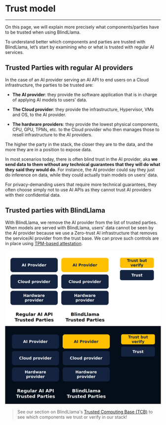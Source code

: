 # Trust model
________________________________________________________

On this page, we will explain more precisely what components/parties have to be trusted when using BlindLlama.

To understand better which components and parties are trusted with BlindLlama, let’s start by examining who or what is trusted with regular AI services.

## Trusted Parties with regular AI providers

In the case of an AI provider serving an AI API to end users on a Cloud infrastructure, the parties to be trusted are:

+ **The AI provider**: they provide the software application that is in charge of applying AI models to users’ data.

+ **The Cloud provider**: they provide the infrastructure, Hypervisor, VMs and OS, to the AI provider.

+ **The hardware providers**: they provide the lowest physical components, CPU, GPU, TPMs, etc. to the Cloud provider who then manages those to resell infrastructure to the AI providers. 

The higher the party in the stack, the closer they are to the data, and the more they are in a position to expose data.

In most scenarios today, there is often blind trust in the AI provider, aka **we send data to them without any technical guarantees that they will do what they said they would do**. For instance, the AI provider could say they just do inference on data, while they could actually train models on users’ data.

For privacy-demanding users that require more technical guarantees, they often choose simply not to use AI APIs as they cannot trust AI providers with their confidential data.

## Trusted parties with BlindLlama

With BlindLlama, we remove the AI provider from the list of trusted parties. When models are served with BlindLlama, users' data cannot be seen by the AI provider because we use a Zero-trust AI infrastructure that removes the service/AI provider from the trust base. We can prove such controls are in place using [TPM-based attestation](../concepts/TPMs.md).

![trust-model-light](../../assets/trust-model-light.png#only-light)
![trust-model-dark](../../assets/trust-model-dark.png#only-dark)

> See our section on BlindLlama's [Trusted Computing Base (TCB)](../concepts/TCB.md) to see which components we trust or verify in our stack!